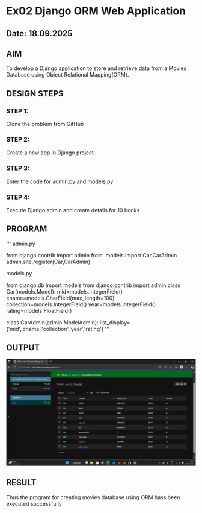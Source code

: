 # Ex02 Django ORM Web Application
## Date: 18.09.2025

## AIM
To develop a Django application to store and retrieve data from a Movies Database using Object Relational Mapping(ORM).


## DESIGN STEPS

### STEP 1:
Clone the problem from GitHub

### STEP 2:
Create a new app in Django project

### STEP 3:
Enter the code for admin.py and models.py

### STEP 4:
Execute Django admin and create details for 10 books

## PROGRAM
'''
admin.py

from django.contrib import admin
from .models import Car,CarAdmin
admin.site.register(Car,CarAdmin)

models.py

from django.db import models
from django.contrib import admin
class Car(models.Model):
    mid=models.IntegerField()
    cname=models.CharField(max_length=100)
    collection=models.IntegerField()
    year=models.IntegerField()
    rating=models.FloatField()

class CarAdmin(admin.ModelAdmin):
    list_display=('mid','cname','collection','year','rating')
'''


## OUTPUT

![alt text](<Screenshot (18).png>)


## RESULT
Thus the program for creating movies database using ORM hass been executed successfully
